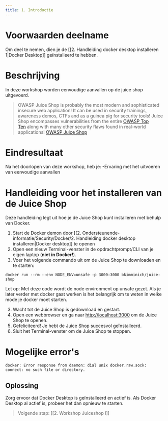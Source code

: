 ```yaml
---
title: 1. Introductie
---
```

# Voorwaarden deelname
Om deel te nemen, dien je de [[2. Handleiding docker desktop installeren 1|Docker Desktop]] geïnstalleerd te hebben.
# Beschrijving
In deze workshop worden eenvoudige aanvallen op de juice shop uitgevoerd. 

> OWASP Juice Shop is probably the most modern and sophisticated insecure web application! It can be used in security trainings, awareness demos, CTFs and as a guinea pig for security tools! Juice Shop encompasses vulnerabilities from the entire [OWASP Top Ten](https://owasp.org/www-project-top-ten) along with many other security flaws found in real-world applications! [OWASP Juice Shop](https://owasp.org/www-project-juice-shop/)
# Eindresultaat
Na het doorlopen van deze workshop, heb je:
-Ervaring met het uitvoeren van eenvoudige aanvallen
# Handleiding voor het installeren van de Juice Shop
Deze handleiding legt uit hoe je de Juice Shop kunt installeren met behulp van Docker.
1. Start de Docker demon door [[2. Ondersteunende-informatie/Security/Docker/2. Handleiding docker desktop installeren|Docker desktop]] te openen
2. Open een nieuw Terminal-venster in de opdrachtprompt/CLI van je eigen laptop (**niet in Docker!**).
3. Voer het volgende commando uit om de Juice Shop te downloaden en te starten:
```
docker run --rm --env NODE_ENV=unsafe -p 3000:3000 bkimminich/juice-shop
```
Let op: Met deze code wordt de node environment op unsafe gezet. Als je later verder met docker gaat werken is het belangrijk om te weten in welke mode je docker moet starten.

3. Wacht tot de Juice Shop is gedownload en gestart.
4. Open een webbrowser en ga naar [http://localhost:3000](http://localhost:3000) om de Juice Shop te openen.
5. Gefeliciteerd! Je hebt de Juice Shop succesvol geïnstalleerd.
6. Sluit het Terminal-venster om de Juice Shop te stoppen.

# Mogelijke error's
```
docker: Error response from daemon: dial unix docker.raw.sock: connect: no such file or directory.
```

## Oplossing
Zorg ervoor dat Docker Desktop is geïnstalleerd en actief is. Als Docker Desktop al actief is, probeer het dan opnieuw te starten.

> Volgende stap: [[2. Workshop Juiceshop I]]
